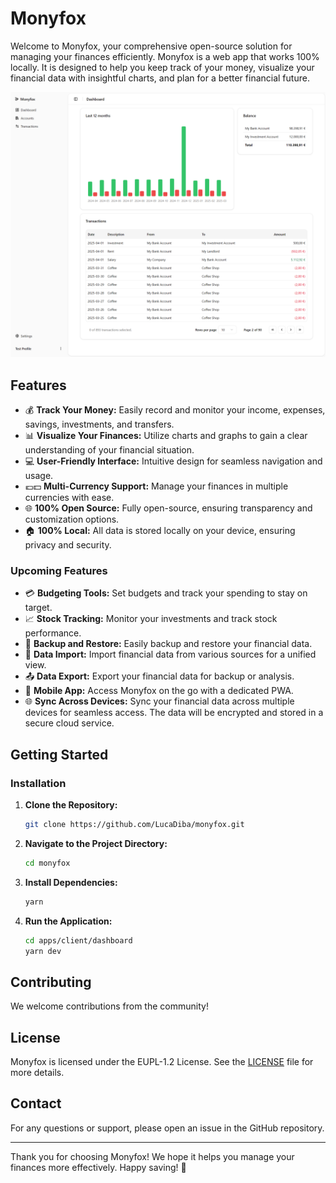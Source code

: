 # Monyfox

Welcome to Monyfox, your comprehensive open-source solution for managing your finances efficiently. Monyfox is a web app that works 100% locally. It is designed to help you keep track of your money, visualize your financial data with insightful charts, and plan for a better financial future.

![Monyfox dashboard screenshot](./images/dashboard.png)

## Features

- 💰 **Track Your Money:** Easily record and monitor your income, expenses, savings, investments, and transfers.
- 📊 **Visualize Your Finances:** Utilize charts and graphs to gain a clear understanding of your financial situation.
- 💻 **User-Friendly Interface:** Intuitive design for seamless navigation and usage.
- 💶💵 **Multi-Currency Support:** Manage your finances in multiple currencies with ease.
- 🌐 **100% Open Source:** Fully open-source, ensuring transparency and customization options.
- 🏠 **100% Local:** All data is stored locally on your device, ensuring privacy and security.

### Upcoming Features

- 💳 **Budgeting Tools:** Set budgets and track your spending to stay on target.
- 📈 **Stock Tracking:** Monitor your investments and track stock performance.
- 💾 **Backup and Restore:** Easily backup and restore your financial data.
- 📂 **Data Import:** Import financial data from various sources for a unified view.
- 📤 **Data Export:** Export your financial data for backup or analysis.
- 📱 **Mobile App:** Access Monyfox on the go with a dedicated PWA.
- 🌐 **Sync Across Devices:** Sync your financial data across multiple devices for seamless access. The data will be encrypted and stored in a secure cloud service.

## Getting Started

### Installation

1. **Clone the Repository:**

   ```bash
   git clone https://github.com/LucaDiba/monyfox.git
   ```

2. **Navigate to the Project Directory:**

   ```bash
   cd monyfox
   ```

3. **Install Dependencies:**

   ```bash
   yarn
   ```

4. **Run the Application:**
   ```bash
   cd apps/client/dashboard
   yarn dev
   ```

## Contributing

We welcome contributions from the community!

## License

Monyfox is licensed under the EUPL-1.2 License. See the [LICENSE](LICENSE.md) file for more details.

## Contact

For any questions or support, please open an issue in the GitHub repository.

---

Thank you for choosing Monyfox! We hope it helps you manage your finances more effectively. Happy saving! 🎉
